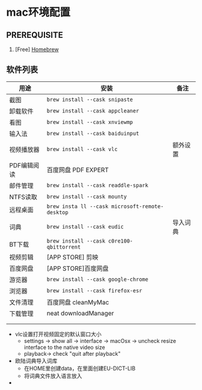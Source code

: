 # mac环境配置

## PREREQUISITE

1. [Free] [Homebrew](https://formulae.brew.sh/)



## 软件列表

| 用途        | 安装                                            | 备注     |
| ----------- | ----------------------------------------------- | -------- |
| 截图        | `brew install --cask snipaste`                  |          |
| 卸载软件    | `brew install --cask appcleaner`                |          |
| 看图        | `brew install --cask xnviewmp`                  |          |
| 输入法      | `brew install --cask baiduinput`                |          |
| 视频播放器  | `brew install --cask vlc`                       | 额外设置 |
| PDF编辑阅读 | 百度网盘 PDF EXPERT                             |          |
| 邮件管理    | `brew install --cask readdle-spark`             |          |
| NTFS读取    | `brew install --cask mounty`                    |          |
| 远程桌面    | `brew insta ll --cask microsoft-remote-desktop` |          |
| 词典        | `brew install --cask eudic`                     | 导入词典 |
| BT下载      | `brew install --cask c0re100-qbittorrent`       |          |
| 视频剪辑    | [APP STORE] 剪映                                |          |
| 百度网盘    | [APP STORE]百度网盘                             |          |
| 游览器      | `brew install --cask google-chrome `            |          |
| 浏览器      | `brew install --cask firefox-esr`               |          |
| 文件清理    | 百度网盘 cleanMyMac                             |          |
| 下载管理    | neat downloadManager                            |          |
|             |                                                 |          |
|             |                                                 |          |





* vlc设置打开视频固定的默认窗口大小
  * settings -> show all -> interface -> macOsx -> uncheck resize interface to the native video size
  * playback-> check "quit after playback"
* 欧陆词典导入词库
  * 在HOME里创建data，在里面创建EU-DICT-LIB
  * 将词典文件放入语言放入
* 